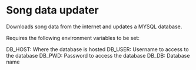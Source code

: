 # Song data updater
Downloads song data from the internet and updates a MYSQL database.

Requires the following environment variables to be set:

DB_HOST: Where the database is hosted
DB_USER: Username to access to the database
DB_PWD: Password to access the database
DB_DB: Database name
